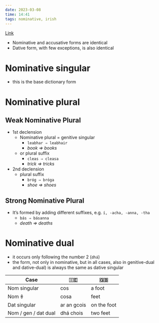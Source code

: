 ```yaml
---
date: 2023-03-08
time: 14:41
tags: nominative, irish
---
```


[Link](http://nualeargais.ie/gnag/subst2.htm)

-   Nominative and accusative forms are identical
-   Dative form, with few exceptions, is also identical


# Nominative singular

-   this is the base dictionary form

# Nominative plural

## Weak Nominative Plural

-   1st declension
    -   Nominative plural = genitive singular
        -   `leabhar ⇒ leabhair`
        -   _book ⇒ books_
    -   or plural suffix
        -   `cleas ⇒ cleasa`
        -   _trick ⇒ tricks_
-   2nd declension
    -   plural suffix
        -   `bróg ⇒ bróga`
        -   _shoe ⇒ shoes_

## Strong Nominative Plural

-   It’s formed by adding different suffixes, e.g. `í, -acha, -anna, -tha`
    -   `bás ⇒ básanna`
    -   _death ⇒ deaths_

# Nominative dual

-   it occurs only following the number 2 (`dhá`)
-   the form, not only in nominative, but in all cases, also in genitive-dual and dative-dual) is always the same as dative singular

| Case                 | 🇮🇪          | 🇬🇧          |
| -------------------- | ----------- | ----------- |
| Nom singular         | cos         | a foot      |
| Nom 𖧚                | cosa        | feet        |
| Dat singular         | ar an gcois | on the foot |
| Nom / gen / dat dual | dhá chois   | two feet    | 
